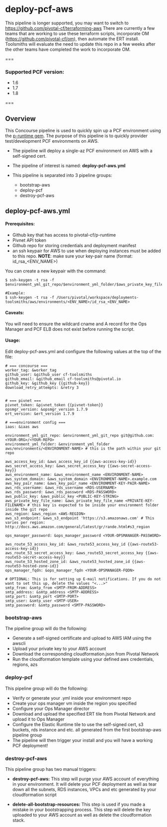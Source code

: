 # deploy-pcf-aws

This pipeline is longer supported, you may want to switch to https://github.com/pivotal-cf/terraforming-aws   There are currently a few teams that are working to use these terraform scripts, incorporate OM (https://github.com/pivotal-cf/om), then automate the ERT install. Toolsmiths will evaluate the need to update this repo in a few weeks after the other teams have completed the work to incorporate OM.

===
### Supported PCF version:
* 1.6
* 1.7
* 1.8

===
## Overview

This Concourse pipeline is used to quickly spin up a PCF environment using the [p-runtime gem](https://github.com/pivotal-cf/p-runtime). The purpose of this pipeline is to quickly provider test/development PCF environments on AWS.

* The pipeline will deploy a single-az PCF environment on AWS with a self-signed cert.

* The pipeline of interest is named: **deploy-pcf-aws.yml**

* This pipeline is separated into 3 pipeline groups:

  * bootstrap-aws
  * deploy-pcf
  * destroy-pcf-aws

  
## deploy-pcf-aws.yml

#### Prerequisites:

* Github key that has access to pivotal-cf/p-runtime
* Pivnet API token
* Github repo for storing credentials and deployment manifest
* an ssh keypair for AWS to use when deploying instances must be added to this repo.
 **NOTE**: make sure your key-pair name (format: id_rsa_\<ENV_NAME\>)

You can create a new keypair with the command:
```
$ ssh-keygen -t rsa -f $environment_yml_git_repo/$environment_yml_folder/$aws_private_key_file_name

#Example:
$ ssh-keygen -t rsa -f /Users/pivotal/workspace/deployments-toolsmiths/aws/environments/<ENV_NAME>/id_rsa_<ENV_NAME>

```

#### Caveats:

You will need to ensure the wildcard cname and A record for the Ops Manager and PCF ELB does not exist before running the script.

#### Usage:

Edit deploy-pcf-aws.yml and configure the following values at the top of the file:

```
# === concourse ===
worker_tag: &worker_tag
github_user: &github_user cf-toolsmiths
github_email: &github_email cf-toolsmiths@pivotal.io
github_key: &github_key {{github-key}}
download_retry_attempts: &retry 3


# === pivnet ===
pivnet_token: &pivnet_token {{pivnet-token}}
opsmgr_version: &opsmgr_version 1.7.9
ert_version: &ert_version 1.7.9

# ===environment config ===
iaas: &iaas aws

environment_yml_git_repo: &environment_yml_git_repo git@github.com:<YOUR-ORG>/<YOUR-REPO>
environment_yml_folder: &environment_yml_folder aws/environments/<ENVIRONMENT-NAME> # this is the path within your git repo

aws_access_key_id: &aws_access_key_id {{aws-access-key-id}}
aws_secret_access_key: &aws_secret_access_key {{aws-secret-access-key}}
aws_environment_name: &aws_environment_name <ENVIRONMENT-NAME>
aws_system_domain: &aws_system_domain <ENVIRONMENT-NAME>.example.com
aws_key_pair_name: &aws_key_pair_name <ENVIRONMENT-KEY-PAIR-NAME>
aws_rds_username: &aws_rds_username <RDS-USERNAME>
aws_rds_password: &aws_rds_password <RDS-PASSWORD>
aws_public_key: &aws_public_key <PUBLIC-KEY-STRING>
aws_private_key_file_name: &aws_private_key_file_name <PRIVATE-KEY-FILENAME> # this key is expected to be inside your environment folder inside the git repo
aws_region: &aws_region <AWS-REGION>
aws_s3_endpoint: &aws_s3_endpoint 'https://s3.amazonaws.com' # This varies per region: http://docs.aws.amazon.com/general/latest/gr/rande.html#s3_region

ops_manager_password: &ops_manager_password <YOUR-OPSMANAGER-PASSWORD>

aws_route_53_access_key_id: &aws_route53_access_key_id {{aws-route53-access-key-id}}
aws_route_53_secret_access_key: &aws_route53_secret_access_key {{aws-route53-secret-access-key}}
aws_route_53_hosted_zone_id: &aws_route53_hosted_zone_id {{aws-route53-hosted-zone-id}}
ops_manager_fqdn: &ops_manager_fqdn <YOUR-OPSMANAGER-FQDN>

# OPTIONAL: This is for setting up E-mail notifications. If you do not want to set this up, delete the values "<...>"
smtp_from: &smtp_from <SMTP-FROM-ADDRESS>
smtp_address: &smtp_address <SMTP-ADDRESS>
smtp_port: &smtp_port <SMTP-PORT>
smtp_user: &smtp_user <SMTP-USER>
smtp_password: &smtp_password <SMTP-PASSWORD>
```

### bootstrap-aws

The pipeline group will do the following:

* Generate a self-signed certificate and upload to AWS IAM using the awscli
* Upload your private key to your AWS account
* Download the corresponding cloudformation.json from Pivotal Network
* Run the cloudformation template using your defined aws credentials, regions, azs

### deploy-pcf

This pipeline group will do the following:

* Verify or generate your <ENVIRONMENT>.yml inside your environment repo
* Create your ops manager vm inside the region you specified
* Configure your Ops Manager director
* Download and upload the specified ERT tile from Pivotal Network and upload it to Ops Manager
* Configure the Elastic Runtime tile to use the self-signed cert, s3 buckets, rds instance and etc. all generated from the first bootstrap-aws pipeline group
* The pipeline will then trigger your install and you will have a working PCF deployment!

### destroy-pcf-aws

This pipeline group has two manual triggers:

* **destroy-pcf-aws:** This step will purge your AWS account of everything in your environment. It will delete your PCF deployment as well as tear down all the subnets, RDS instances, VPCs and etc generated by your cloudformation script

* **delete-all-bootstrap-resources:** This step is used if you made a mistake in your bootstrapping process. This step will delete the key uploaded to your AWS account as well as delete the cloudformation stack.
